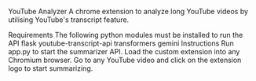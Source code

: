 YouTube Analyzer
A chrome extension to analyze long YouTube videos by utilising YouTube's transcript feature.

Requirements
The following python modules must be installed to run the API
flask
youtube-transcript-api
transformers
gemini
Instructions
Run app.py to start the summarizer API.
Load the custom extension into any Chromium browser.
Go to any YouTube video and click on the extension logo to start summarizing.